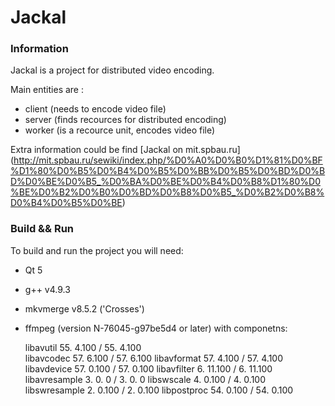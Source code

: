 # Jackal

### Information

Jackal is a project for distributed video encoding.

Main entities are :
* client (needs to encode video file)
* server (finds recources for distributed encoding)
* worker (is a recource unit, encodes video file)

Extra information could be find [Jackal on mit.spbau.ru] (http://mit.spbau.ru/sewiki/index.php/%D0%A0%D0%B0%D1%81%D0%BF%D1%80%D0%B5%D0%B4%D0%B5%D0%BB%D0%B5%D0%BD%D0%BD%D0%BE%D0%B5_%D0%BA%D0%BE%D0%B4%D0%B8%D1%80%D0%BE%D0%B2%D0%B0%D0%BD%D0%B8%D0%B5_%D0%B2%D0%B8%D0%B4%D0%B5%D0%BE)

### Build && Run

To build and run the project you will need:

* Qt 5
* g++ v4.9.3 
* mkvmerge v8.5.2 ('Crosses')
* ffmpeg (version N-76045-g97be5d4 or later) with componetns:
   
   libavutil      55.  4.100 / 55.  4.100  
   libavcodec     57.  6.100 / 57.  6.100
   libavformat    57.  4.100 / 57.  4.100
   libavdevice    57.  0.100 / 57.  0.100
   libavfilter     6. 11.100 /  6. 11.100
   libavresample   3.  0.  0 /  3.  0.  0
   libswscale      4.  0.100 /  4.  0.100
   libswresample   2.  0.100 /  2.  0.100
   libpostproc    54.  0.100 / 54.  0.100
